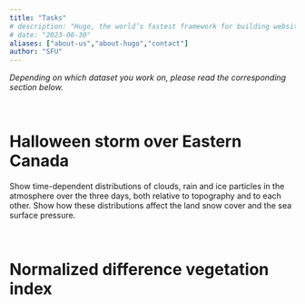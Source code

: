 ```yaml
---
title: "Tasks"
# description: "Hugo, the world’s fastest framework for building websites"
# date: "2023-06-30"
aliases: ["about-us","about-hugo","contact"]
author: "SFU"
---
```


*Depending on which dataset you work on, please read the corresponding section below.*

<br>

# Halloween storm over Eastern Canada

Show time-dependent distributions of clouds, rain and ice particles in the atmosphere over the three days,
both relative to topography and to each other. Show how these distributions affect the land snow cover and the
sea surface pressure.




<br>

# Normalized difference vegetation index









<!-- - Visualize eddies in 3D, at a single snapshot, and over time. -->
<!-- - Visualize transport/advection of temperature and salinity -->
<!-- - Visualize correlation between the transport/advection of temperature and salinity -->
<!-- - Visualize statistics in eddies' ensembles and associated uncertainties in 3D, over time -->

<!-- 1. Visualize stagnated or diverted cold slabs (descending mantle material) at ~660 km (upper and lower mantle boundary) depth. <\!-- avalanches -\-> -->
<!-- 1. Visualize stagnated or diverted cold slabs at ~1600 km (mid-mantle) depth. <\!-- avalanches -\-> -->
<!-- 1. Visualize stagnated or diverted hot plumes (rising hot mantle material) at ~1600 km depth and their rise to the upper -->
<!--    regions of the lower mantle. -->
<!-- 1. Visualize stagnated or diverted hot plumes at ~660 km depth. -->
<!-- 1. Visualize correlations between the variables and the flow patterns described below. -->

<!-- Additional points will be given for: -->

<!-- - best cover visualization, and -->
<!-- - best representation of the 3D velocity field. -->

<!-- The slice visualization below and the [front-page](/) animation were produced with very simple ParaView workflows. The -->
<!-- overall goals of this contest is to produce better visualizations than these and to come up with novel analysis -->
<!-- techniques and ideas that are unique to the problem. -->

<!-- Ideally, all submissions should be reproducible and use only open-source tools, so that anyone could benefit from your -->
<!-- work. -->

<!-- You can check the IEEE SciVis Contest [2020 session](https://kaust-vislab.github.io/SciVis2020/results.html) to see the -->
<!-- previous year's winning entries. -->

<!-- <\!-- These are the most important outcomes of this modeling and study. -\-> -->






<!-- #### Physical variables and the flow patterns -->

<!-- The flow patterns (e.g. avalanches or stagnations) at 660 km depth and 1600 km depth are very different in nature, -->
<!-- making their visualization independent of each other. The former are caused by the endothermic phase transition at 660 -->
<!-- km which has been known for the past few decades. The latter are due to the iron spin transition in the lower mantle -->
<!-- minerals starting at ~1500 km depth. -->

<!-- The best way to track these two physical processes is by using the <ins>temperature anomaly</ins>. For the phase -->
<!-- transition at (660±10) km depth, you can look at depths above and below 660 km. Above this depth check for cold, -->
<!-- horizontally-extended material. Below this depth the hot rising material may be stagnated for a while before rising -->
<!-- above 600 km. -->

<!-- You can look for similar effects caused by the spin transition at 1600 km depth. Note that spin transition starts at -->
<!-- ~1500 km depth and is completed at the core-mantle boundary at the bottom of the model. -->

<!-- In addition to the temperature anomaly, you may use the <ins>spatial velocity</ins> to find these flow patterns. -->

<!-- For spin transition only you may also use the <ins>spin transition-induced density anomaly</ins> variable. Above 1500 km -->
<!-- depth the anomaly is zero (no spin transition effect). Between 1500 km and 1600 km, this density anomaly may become -->
<!-- negative in certain regions, slowing down or completely stopping cold sinking material (check the temperature -->
<!-- anomaly). This density anomaly becomes positive for the cold material after passing the 1600 km depth causing the -->
<!-- downward acceleration of the flow (avalanche). -->

<!-- Similarly, for hot plumes originating at the core-mantle boundary, this density anomaly is negative, helping their -->
<!-- acceleration. Near 1600 km depth the density anomaly in hot plumes becomes positive and may slow down or completely stop -->
<!-- them. -->

<!-- <\!-- - thermal conductivity [Watt/m/K], -\-> -->
<!-- <\!-- - thermal expansivity [1/K], -\-> -->





<!-- <\!-- Q: How can one differentiate between the endothermic phase transition at 660 km and the spin transition in iron in the -\-> -->
<!-- <\!-- lower mantle minerals at 1600 km when looking only at the 3D data, besides obviously the depth? Is there anything in the -\-> -->
<!-- <\!-- 3D variables that you gave me that can distinguish the two types of transitions? -\-> -->

<!-- <br> -->

<!-- ![Temperature and density anomalies](../images/dTdRho.png) -->

<!-- <\!-- <img src="../images/dT-dRho.jpg" alt="Temperature and density anomalies" style="float: left; margin-right: 10px;" /> -\-> -->

<!-- <p style="line-height: 1.2;"> <font size="3"> <b>Figure 2:</b> Temperature anomaly (left) and the corresponding spin -->
<!-- transition-induced density anomaly (right) at two timesteps separated by 20 Myrs (earlier at the top) in a cross-section -->
<!-- and at the inner, core-mantle boundary. You can see a descending cold slab that becomes first lighter and then heavier -->
<!-- (red and blue regions on the right panels) which can initially slow and then accelerate the mantle flow at mid-mantle -->
<!-- depths (bottom left panel). You can see similar effects in the hot rising plumes. These two effects can cause plume or -->
<!-- slab stagnation at mid-mantle depths with subsequent sudden avalanches. </font> </p> -->

<!-- <\!-- The spin transition-induced density for the model I have sent you is based D4 in Table 2 in the attached paper. In order to calculate the spin transition-induced density anomaly, we calculate the laterally average of this density and subtract it from the spin transition-induced density (i.e. anomaly = dRho - dRho_ave) (see the four lines at the bottom of page 5 in this paper). -->
<!-- <\!-- For depths above ~1500 km there is no spin transition, and therefore no spin transition-induced density (and hence no density anomaly). -\-> -->
<!-- <\!-- Temperature anomaly is calculated in similar way (T-Tave) (T_ave: average of temperature at each depth). -\-> -->
